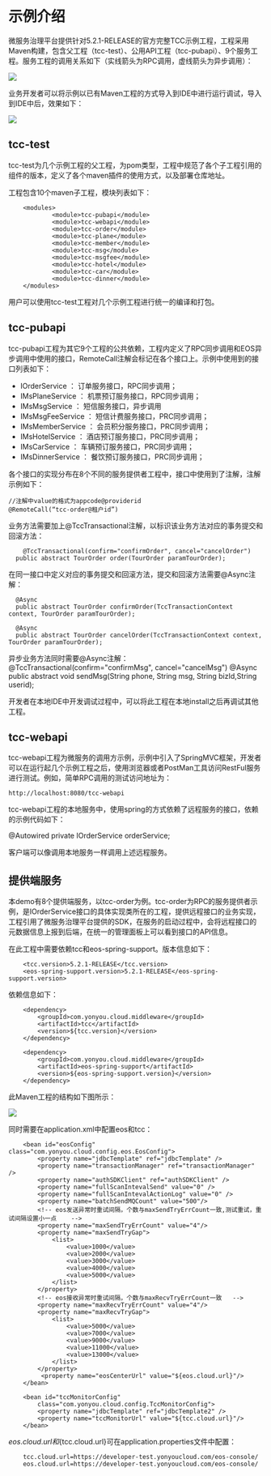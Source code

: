 # 示例介绍

微服务治理平台提供针对5.2.1-RELEASE的官方完整TCC示例工程，工程采用Maven构建，包含父工程（tcc-test）、公用API工程（tcc-pubapi）、9个服务工程。服务工程的调用关系如下（实线箭头为RPC调用，虚线箭头为异步调用）：

![](images/tcc.png)

业务开发者可以将示例以已有Maven工程的方式导入到IDE中进行运行调试，导入到IDE中后，效果如下：

![](images/workset.png)

## tcc-test

tcc-test为几个示例工程的父工程，为pom类型，工程中规范了各个子工程引用的组件的版本，定义了各个maven插件的使用方式，以及部署仓库地址。

工程包含10个maven子工程，模块列表如下：

		<modules>
				<module>tcc-pubapi</module>
				<module>tcc-webapi</module>
				<module>tcc-order</module>
				<module>tcc-plane</module>
				<module>tcc-member</module>
				<module>tcc-msg</module>
				<module>tcc-msgfee</module>
				<module>tcc-hotel</module>
				<module>tcc-car</module>
				<module>tcc-dinner</module>
		</modules>

用户可以使用tcc-test工程对几个示例工程进行统一的编译和打包。

## tcc-pubapi

tcc-pubapi工程为其它9个工程的公共依赖，工程内定义了RPC同步调用和EOS异步调用中使用的接口，RemoteCall注解会标记在各个接口上。示例中使用到的接口列表如下：

- IOrderService ： 订单服务接口，RPC同步调用；
- IMsPlaneService ： 机票预订服务接口，RPC同步调用；
- IMsMsgService ： 短信服务接口，异步调用
- IMsMsgFeeService ： 短信计费服务接口，PRC同步调用；
- IMsMemberService ： 会员积分服务接口，PRC同步调用；
- IMsHotelService ： 酒店预订服务接口，PRC同步调用；
- IMsCarService ： 车辆预订服务接口，PRC同步调用；
- IMsDinnerService ： 餐饮预订服务接口，PRC同步调用；

各个接口的实现分布在8个不同的服务提供者工程中，接口中使用到了注解，注解示例如下：

	//注解中value的格式为appcode@providerid
	@RemoteCall(“tcc-order@租户id”)

业务方法需要加上@TccTransactional注解，以标识该业务方法对应的事务提交和回滚方法：

		@TccTransactional(confirm="confirmOrder", cancel="cancelOrder")
	  public abstract TourOrder order(TourOrder paramTourOrder);

在同一接口中定义对应的事务提交和回滚方法，提交和回滚方法需要@Async注解：

	  @Async
	  public abstract TourOrder confirmOrder(TccTransactionContext context, TourOrder paramTourOrder);

	  @Async
	  public abstract TourOrder cancelOrder(TccTransactionContext context, TourOrder paramTourOrder);

异步业务方法同时需要@Async注解：
		@TccTransactional(confirm="confirmMsg", cancel="cancelMsg")
		@Async
		public abstract void sendMsg(String phone, String msg, String bizId,String userid);

开发者在本地IDE中开发调试过程中，可以将此工程在本地install之后再调试其他工程。

## tcc-webapi

tcc-webapi工程为微服务的调用方示例，示例中引入了SpringMVC框架，开发者可以在运行起几个示例工程之后，使用浏览器或者PostMan工具访问RestFul服务进行测试。例如，简单RPC调用的测试访问地址为：

	http://localhost:8080/tcc-webapi

tcc-webapi工程的本地服务中，使用spring的方式依赖了远程服务的接口，依赖的示例代码如下：

@Autowired
private IOrderService orderService;

客户端可以像调用本地服务一样调用上述远程服务。

## 提供端服务

本demo有8个提供端服务，以tcc-order为例。tcc-order为RPC的服务提供者示例，是IOrderService接口的具体实现类所在的工程，提供远程接口的业务实现，工程引用了微服务治理平台提供的SDK，在服务的启动过程中，会将远程接口的元数据信息上报到后端，在统一的管理面板上可以看到接口的API信息。

在此工程中需要依赖tcc和eos-spring-support。版本信息如下：

		<tcc.version>5.2.1-RELEASE</tcc.version>
		<eos-spring-support.version>5.2.1-RELEASE</eos-spring-support.version>

依赖信息如下：

		<dependency>
			<groupId>com.yonyou.cloud.middleware</groupId>
			<artifactId>tcc</artifactId>
			<version>${tcc.version}</version>
		</dependency>

		<dependency>
			<groupId>com.yonyou.cloud.middleware</groupId>
			<artifactId>eos-spring-support</artifactId>
			<version>${eos-spring-support.version}</version>
		</dependency>

此Maven工程的结构如下图所示：

![](images/tcc-order.png)

同时需要在application.xml中配置eos和tcc：

		<bean id="eosConfig" class="com.yonyou.cloud.config.eos.EosConfig">
			<property name="jdbcTemplate" ref="jdbcTemplate" />
			<property name="transactionManager" ref="transactionManager" />
			<property name="authSDKClient" ref="authSDKClient" />
			<property name="fullScanIntevalSend" value="0" />
			<property name="fullScanIntevalActionLog" value="0" />
			<property name="batchSendMQCount" value="500"/>
			<!-- eos发送异常时重试间隔，个数与maxSendTryErrCount一致,测试重试，重试间隔设置小一点	-->
			<property name="maxSendTryErrCount" value="4"/>
			<property name="maxSendTryGap">
				<list>
					<value>1000</value>
					<value>2000</value>
					<value>3000</value>
					<value>4000</value>
					<value>5000</value>
				</list>
			</property>
			<!-- eos接收异常时重试间隔，个数与maxRecvTryErrCount一致 	-->
			<property name="maxRecvTryErrCount" value="4"/>
			<property name="maxRecvTryGap">
				<list>
					<value>5000</value>
					<value>7000</value>
					<value>9000</value>
					<value>11000</value>
					<value>13000</value>
				</list>
			</property>
			 <property name="eosCenterUrl" value="${eos.cloud.url}"/>
		</bean>

		<bean id="tccMonitorConfig"
			class="com.yonyou.cloud.config.TccMonitorConfig">
			<property name="jdbcTemplate" ref="jdbcTemplate2" />
			<property name="tccMonitorUrl" value="${tcc.cloud.url}"/>
		</bean>

${eos.cloud.url}和${tcc.cloud.url}可在application.properties文件中配置：

		tcc.cloud.url=https://developer-test.yonyoucloud.com/eos-console/
		eos.cloud.url=https://developer-test.yonyoucloud.com/eos-console/
